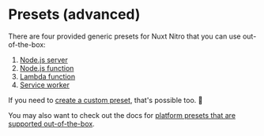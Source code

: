 # Presets (advanced)

There are four provided generic presets for Nuxt Nitro that you can use out-of-the-box:

1. [Node.js server](/deployment/presets/server)
2. [Node.js function](/deployment/presets/node)
3. [Lambda function](/deployment/presets/lambda)
4. [Service worker](/deployment/presets/service-worker)

If you need to [create a custom preset](/deployment/presets/custom), that's possible too. 🚀

You may also want to check out the docs for [platform presets that are supported out-of-the-box](/build/platforms).





